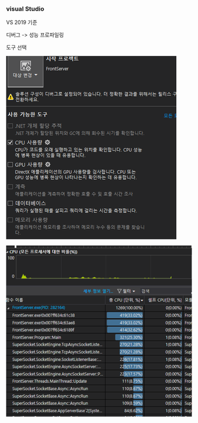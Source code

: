 ### visual Studio

VS 2019 기준

디버그 -> 성능 프로파일링

도구 선택 

![image-20200120160906000](../../image\image-20200120160906000.png)

![image-20200120161001643](../../\image\image-20200120161001643.png)